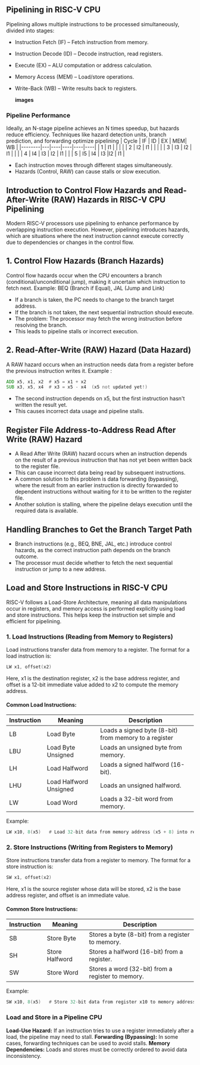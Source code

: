 ## Pipelining in RISC-V CPU
Pipelining allows multiple instructions to be processed simultaneously, divided into stages:
- Instruction Fetch (IF) – Fetch instruction from memory.
- Instruction Decode (ID) – Decode instruction, read registers.
- Execute (EX) – ALU computation or address calculation.
- Memory Access (MEM) – Load/store operations.
- Write-Back (WB) – Write results back to registers.

  **images**
### Pipeline Performance
Ideally, an N-stage pipeline achieves an N times speedup, but hazards reduce efficiency.
Techniques like hazard detection units, branch prediction, and forwarding optimize pipelining
| Cycle | IF | ID | EX | MEM| WB |
|--------|---|----|----|----|----|
| 1 | I1 | | | |
| 2 | I2 | I1 |  | | |
| 3 | I3 | I2 | I1 | | |
| 4 | I4 | I3 | I2 | I1 | |
| 5 | I5 | I4 | I3 |I2 | I1 |
- Each instruction moves through different stages simultaneously.
- Hazards (Control, RAW) can cause stalls or slow execution.

## Introduction to Control Flow Hazards and Read-After-Write (RAW) Hazards in RISC-V CPU Pipelining
Modern RISC-V processors use pipelining to enhance performance by overlapping instruction execution. However, pipelining introduces hazards, which are situations where the next instruction cannot execute correctly due to dependencies or changes in the control flow.

## 1. Control Flow Hazards (Branch Hazards)
Control flow hazards occur when the CPU encounters a branch (conditional/unconditional jump), making it uncertain which instruction to fetch next.
Example: BEQ (Branch if Equal), JAL (Jump and Link)
- If a branch is taken, the PC needs to change to the branch target address.
- If the branch is not taken, the next sequential instruction should execute.
- The problem: The processor may fetch the wrong instruction before resolving the branch.
- This leads to pipeline stalls or incorrect execution.
## 2. Read-After-Write (RAW) Hazard (Data Hazard)
A RAW hazard occurs when an instruction needs data from a register before the previous instruction writes it.
Example :
```asm
ADD x5, x1, x2  # x5 = x1 + x2
SUB x3, x5, x4  # x3 = x5 - x4  (x5 not updated yet!)
```
- The second instruction depends on x5, but the first instruction hasn't written the result yet.
- This causes incorrect data usage and pipeline stalls.

## Register File Address-to-Address Read After Write (RAW) Hazard
- A Read After Write (RAW) hazard occurs when an instruction depends on the result of a previous instruction that has not yet been written back to the register file.
- This can cause incorrect data being read by subsequent instructions.
- A common solution to this problem is data forwarding (bypassing), where the result from an earlier instruction is directly forwarded to dependent instructions without waiting for it to be written to the register file.
- Another solution is stalling, where the pipeline delays execution until the required data is available.

## Handling Branches to Get the Branch Target Path
- Branch instructions (e.g., BEQ, BNE, JAL, etc.) introduce control hazards, as the correct instruction path depends on the branch outcome.
- The processor must decide whether to fetch the next sequential instruction or jump to a new address.

## Load and Store Instructions in RISC-V CPU
RISC-V follows a Load-Store Architecture, meaning all data manipulations occur in registers, and memory access is performed explicitly using load and store instructions. This helps keep the instruction set simple and efficient for pipelining.

### 1. Load Instructions (Reading from Memory to Registers)
Load instructions transfer data from memory to a register. The format for a load instruction is:
```asm
LW x1, offset(x2)
```
Here, x1 is the destination register, x2 is the base address register, and offset is a 12-bit immediate value added to x2 to compute the memory address.

#### Common Load Instructions:
|Instruction|	Meaning	|Description|
|-----------|---------|-----------|
|LB|	Load Byte|	Loads a signed byte (8-bit) from memory to a register|
|LBU |	Load Byte Unsigned|	Loads an unsigned byte from memory.|
|LH|	Load Halfword|	Loads a signed halfword (16-bit).|
|LHU|	Load Halfword Unsigned|	Loads an unsigned halfword.|
|LW|	Load Word|	Loads a 32-bit word from memory.|
Example:
```asm
LW x10, 8(x5)   # Load 32-bit data from memory address (x5 + 8) into register x10
```
### 2. Store Instructions (Writing from Registers to Memory)
Store instructions transfer data from a register to memory. The format for a store instruction is:
```asm
SW x1, offset(x2)
```
Here, x1 is the source register whose data will be stored, x2 is the base address register, and offset is an immediate value.

#### Common Store Instructions:
|Instruction|	Meaning	|Description|
|-----------|---------|-----------|
|SB|	Store Byte	|Stores a byte (8-bit) from a register to memory.|
|SH|	Store Halfword|	Stores a halfword (16-bit) from a register.|
|SW|	Store Word|	Stores a word (32-bit) from a register to memory.|
Example:
```asm
SW x10, 8(x5)   # Store 32-bit data from register x10 to memory address (x5 + 8)
```

###  Load and Store in a Pipeline CPU
**Load-Use Hazard:** If an instruction tries to use a register immediately after a load, the pipeline may need to stall.
**Forwarding (Bypassing):** In some cases, forwarding techniques can be used to avoid stalls.
**Memory Dependencies:** Loads and stores must be correctly ordered to avoid data inconsistency.


